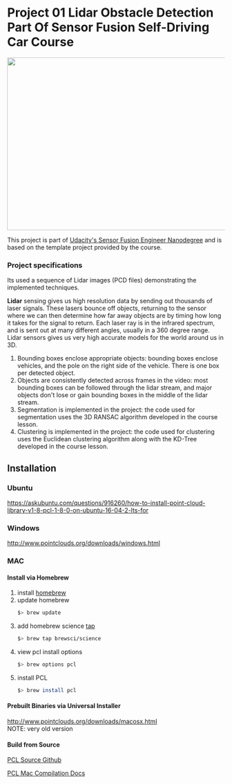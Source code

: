 # Project 01 Lidar Obstacle Detection Part Of Sensor Fusion Self-Driving Car Course 

<img src="media/ObstacleDetectionFPS.gif" width="700" height="400" />

This project is part of [Udacity's Sensor Fusion Engineer Nanodegree](https://udacity.com) and is based on the template project provided by the course.
### Project specifications

Its used a sequence of Lidar images (PCD files) demonstrating the implemented techniques.

**Lidar** sensing gives us high resolution data by sending out thousands of laser signals. These lasers bounce off objects, returning to the sensor where we can then determine how far away objects are by timing how long it takes for the signal to return. Each laser ray is in the infrared spectrum, and is sent out at many different angles, usually in a 360 degree range. Lidar sensors gives us very high accurate models for the world around us in 3D.

1. Bounding boxes enclose appropriate objects: bounding boxes enclose vehicles, and the pole on the right side of the vehicle. There is one box per detected object.
2. Objects are consistently detected across frames in the video: most bounding boxes can be followed through the lidar stream, and major objects don't lose or gain bounding boxes in the middle of the lidar stream.
3. Segmentation is implemented in the project: the code used for segmentation uses the 3D RANSAC algorithm developed in the course lesson. 
4. Clustering is implemented in the project: the code used for clustering uses the Euclidean clustering algorithm along with the KD-Tree developed in the course lesson.

## Installation

### Ubuntu 

https://askubuntu.com/questions/916260/how-to-install-point-cloud-library-v1-8-pcl-1-8-0-on-ubuntu-16-04-2-lts-for

### Windows 

http://www.pointclouds.org/downloads/windows.html

### MAC

#### Install via Homebrew
1. install [homebrew](https://brew.sh/)
2. update homebrew 
	```bash
	$> brew update
	```
3. add  homebrew science [tap](https://docs.brew.sh/Taps) 
	```bash
	$> brew tap brewsci/science
	```
4. view pcl install options
	```bash
	$> brew options pcl
	```
5. install PCL 
	```bash
	$> brew install pcl
	```

#### Prebuilt Binaries via Universal Installer
http://www.pointclouds.org/downloads/macosx.html  
NOTE: very old version 

#### Build from Source

[PCL Source Github](https://github.com/PointCloudLibrary/pcl)

[PCL Mac Compilation Docs](http://www.pointclouds.org/documentation/tutorials/compiling_pcl_macosx.php)
